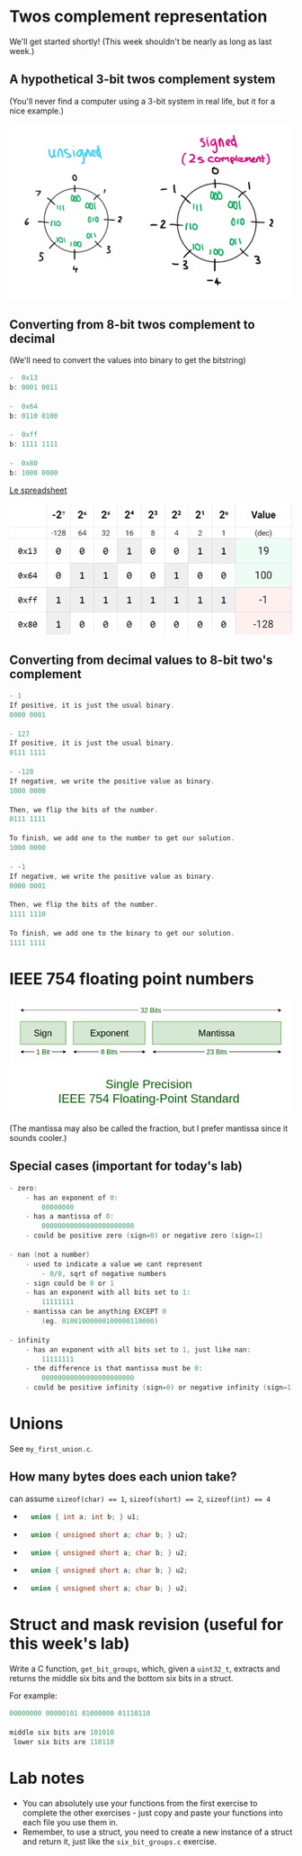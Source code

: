 # Twos complement representation

We'll get started shortly!
(This week shouldn't be nearly as long as last week.)

## A hypothetical 3-bit twos complement system
(You'll never find a computer using a 3-bit system in real life, but it for a nice example.)

![](three-bit-representation.png)

## Converting from 8-bit twos complement to decimal

(We'll need to convert the values into binary to get the bitstring)

```c
-  0x13
b: 0001 0011

-  0x64
b: 0110 0100

-  0xff
b: 1111 1111

-  0x80
b: 1000 0000
```

[Le spreadsheet](https://docs.google.com/spreadsheets/d/1Sf8U_3197HNtd-399DcJiLHrb7N_ZJn5X0rWq5uHl8M/edit)

![](twos-complement-conversions.png)

## Converting from decimal values to 8-bit two's complement

```c
- 1
If positive, it is just the usual binary.
0000 0001

- 127
If positive, it is just the usual binary.
0111 1111

- -128
If negative, we write the positive value as binary.
1000 0000

Then, we flip the bits of the number.
0111 1111

To finish, we add one to the number to get our solution.
1000 0000

- -1
If negative, we write the positive value as binary.
0000 0001

Then, we flip the bits of the number.
1111 1110

To finish, we add one to the binary to get our solution.
1111 1111
```

# IEEE 754 floating point numbers

![](float.jpg)

(The mantissa may also be called the fraction, but I prefer mantissa since it sounds cooler.)

## Special cases (important for today's lab)

```go
- zero:
    - has an exponent of 0:
        00000000
    - has a mantissa of 0:
        00000000000000000000000
    - could be positive zero (sign=0) or negative zero (sign=1)

- nan (not a number)
    - used to indicate a value we cant represent
        - 0/0, sqrt of negative numbers
    - sign could be 0 or 1
    - has an exponent with all bits set to 1:
        11111111
    - mantissa can be anything EXCEPT 0
        (eg. 01001000000100000110000)

- infinity
    - has an exponent with all bits set to 1, just like nan:
        11111111
    - the difference is that mantissa must be 0:
        00000000000000000000000
    - could be positive infinity (sign=0) or negative infinity (sign=1)
```

# Unions
See `my_first_union.c`.

## How many bytes does each union take?
can assume `sizeof(char) == 1`, `sizeof(short) == 2`, `sizeof(int) == 4`

- ```c
    union { int a; int b; } u1;
  ```

- ```c
    union { unsigned short a; char b; } u2;
  ```

- ```c
    union { unsigned short a; char b; } u2;
  ```

- ```c
    union { unsigned short a; char b; } u2;
  ```

- ```c
    union { unsigned short a; char b; } u2;
  ```

# Struct and mask revision (useful for this week's lab)

Write a C function, `get_bit_groups`, which, given a `uint32_t`, extracts and returns the middle six bits and the bottom six bits in a struct.

For example:
```c
00000000 00000101 01000000 01110110

middle six bits are 101010
 lower six bits are 110110  

```

# Lab notes

- You can absolutely use your functions from the first exercise to complete the other exercises - just copy and paste your functions into each file you use them in.
- Remember, to use a struct, you need to create a new instance of a struct and return it, just like the `six_bit_groups.c` exercise.
